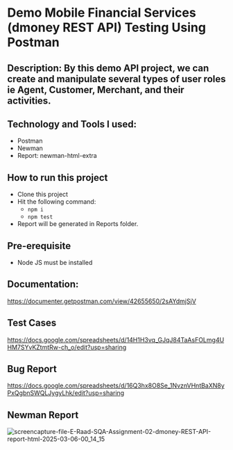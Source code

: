 # Demo Mobile Financial Services (dmoney REST API) Testing Using Postman
## Description: By this demo API project, we can create and manipulate several types of user roles ie Agent, Customer, Merchant, and their activities.

## Technology and Tools I used:
  - Postman
  - Newman
  - Report: newman-html-extra

## How to run this project
  - Clone this project
  - Hit the following command: 
    - ``` npm i ```
    - ``` npm test ```
- Report will be generated in Reports folder.

## Pre-erequisite
  - Node JS must be installed

## Documentation: 
https://documenter.getpostman.com/view/42655650/2sAYdmjSjV

## Test Cases
https://docs.google.com/spreadsheets/d/14H1H3vq_GJqJ84TaAsFOLmg4UHM7SYvKZtmtRw-ch_o/edit?usp=sharing

## Bug Report
https://docs.google.com/spreadsheets/d/16Q3hx8O8Se_1NvznVHntBaXN8yPxQgbnSWQLJygyLhk/edit?usp=sharing

## Newman Report
![screencapture-file-E-Raad-SQA-Assignment-02-dmoney-REST-API-report-html-2025-03-06-00_14_15](https://github.com/user-attachments/assets/58498291-79d9-415c-9675-e5b9622e531b)


